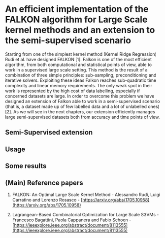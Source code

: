 # An efficient implementation of the FALKON algorithm for Large Scale kernel methods and an extension to the semi-supervised scenario

Starting from one of the simplest kernel method (Kernel Ridge Regression) Rudi et al. have designed FALKON [1]. Falkon is one of the most efficient algorithm, from both computational and statistical points of view, able to work in a supervised large scale setting. This method is the result of a combination of three simple principles: sub-sampling, preconditioning and iterative solvers. Exploiting these ideas Falkon reaches sub-quadratic time complexity and linear memory requirements. The only weak spot in their work is represented by the high cost of data labelling, especially if concerned datasets are large. In order to overcome this problem we have designed an extension of Falkon able to work in a semi-supervised scenario (that is, a dataset made up of few labelled data and a lot of unlabelled ones) [2]. As we will see in the next chapters, our extension efficiently manages large semi-supervised datasets both from accuracy and time points of view.

## Semi-Supervised extension

## Usage

## Some results

## (Main) Reference papers
1. FALKON: An Optimal Large Scale Kernel Method - Alessandro Rudi, Luigi Carratino and Lorenzo Rosasco - [https://arxiv.org/abs/1705.10958](https://arxiv.org/abs/1705.10958)

2. Lagrangean-Based Combinatorial Optimization for Large Scale S3VMs - Francesco Bagattini, Paola Cappanera and Fabio Schoen - [https://ieeexplore.ieee.org/abstract/document/8113555](https://ieeexplore.ieee.org/abstract/document/8113555)
